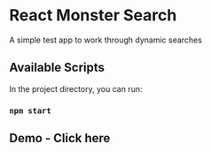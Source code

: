 # React Monster Search

A simple test app to work through dynamic searches

## Available Scripts

In the project directory, you can run:

### `npm start`

## Demo - <link href="http://rajayush012.github.io/react-monster-search">Click here</link>
